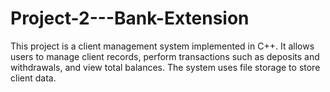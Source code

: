 # Project-2---Bank-Extension
This project is a client management system implemented in C++. It allows users to manage client records, perform transactions such as deposits and withdrawals, and view total balances. The system uses file storage to store client data.

